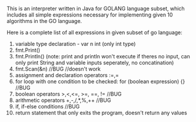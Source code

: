 This is an interpreter written in Java for GOLANG language subset, which includes all simple expressions necessary for implementing given 10 algorithms in the GO language. 

Here is a complete list  of all expressions in given subset of go language:
1. variable type declaration - var n int (only int type)
2. fmt.Print()
3. fmt.Println()   (note: print and println won't execute if theres no input, can only print String and variable inputs seperately, no concatination)
4. fmt.Scan(&n)  //BUG //doesn't work 
5. assignment and declaration operators :=,=
6. for loop with one condition to be checked: for (boolean expression) {} //BUG
7. boolean operators >,<,<=, >=, ==, != //BUG
8. arithmetic operators +,-,/,*,%,++ //BUG
9. if, if-else conditions //BUG
10. return statement that only exits the program, doesn't return any values

